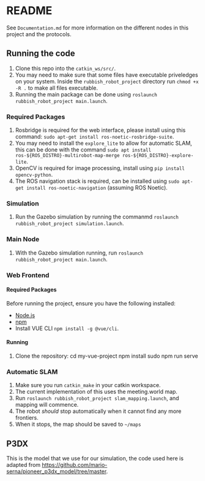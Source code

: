 # README

See `Documentation.md` for more information on the different nodes in this project and the protocols. 

## Running the code
1. Clone this repo into the `catkin_ws/src/`.
2. You may need to make sure that some files have executable priveledges on your system. Inside the `rubbish_robot_project` directory run `chmod +x -R .` to make all files executable. 
3. Running the main package can be done using `roslaunch rubbish_robot_project main.launch`. 

### Required Packages
1. Rosbridge is required for the web interface, please install using this command: `sudo apt-get install ros-noetic-rosbridge-suite`. 
2. You may need to install the `explore_lite` to allow for automatic SLAM, this can be done with the command `sudo apt install ros-${ROS_DISTRO}-multirobot-map-merge ros-${ROS_DISTRO}-explore-lite`. 
3. OpenCV is required for image processing, install using `pip install opencv-python`. 
4. The ROS navigation stack is required, can be installed using `sudo apt-get install ros-noetic-navigation` (assuming ROS Noetic). 

### Simulation
1. Run the Gazebo simulation by running the commanmd `roslaunch rubbish_robot_project simulation.launch`. 

### Main Node
1. With the Gazebo simulation running, run `roslaunch rubbish_robot_project main.launch`. 

### Web Frontend
#### Required Packages
Before running the project, ensure you have the following installed:

- [Node.js](https://nodejs.org/)
- [npm](https://www.npmjs.com/)
- Install VUE CLI `npm install -g @vue/cli`. 

#### Running
1. Clone the repository:
cd my-vue-project
npm install 
sudo npm run serve


### Automatic SLAM
1. Make sure you run `catkin_make` in your catkin workspace. 
2. The current implementation of this uses the meeting.world map.
3. Run `roslaunch rubbish_robot_project slam_mapping.launch`, and mapping will commence.
4. The robot *should* stop automatically when it cannot find any more frontiers.
5. When it stops, the map should be saved to `~/maps`



## P3DX
This is the model that we use for our simulation, the code used here is adapted from https://github.com/mario-serna/pioneer_p3dx_model/tree/master. 
